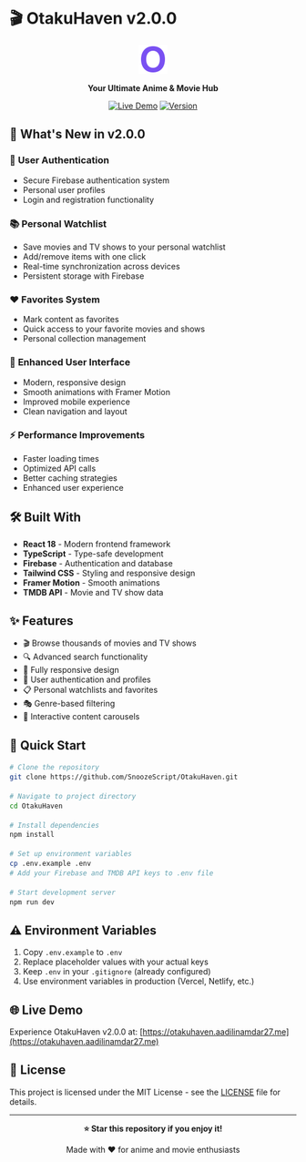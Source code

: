# 🎬 OtakuHaven v2.0.0

<div align="center">

![OtakuHaven Logo](public/icons8-o-50.png)

**Your Ultimate Anime & Movie Hub**

[![Live Demo](https://img.shields.io/badge/🌟-Live%20Demo-blue?style=for-the-badge)](https://otakuhaven.aadilinamdar27.me)
[![Version](https://img.shields.io/badge/Version-2.0.0-green?style=for-the-badge)](https://github.com/SnoozeScript/OtakuHaven)

</div>

## 🚀 What's New in v2.0.0

### 👤 **User Authentication**
- Secure Firebase authentication system
- Personal user profiles
- Login and registration functionality

### 📚 **Personal Watchlist**
- Save movies and TV shows to your personal watchlist
- Add/remove items with one click
- Real-time synchronization across devices
- Persistent storage with Firebase

### ❤️ **Favorites System**
- Mark content as favorites
- Quick access to your favorite movies and shows
- Personal collection management

### 🎨 **Enhanced User Interface**
- Modern, responsive design
- Smooth animations with Framer Motion
- Improved mobile experience
- Clean navigation and layout

### ⚡ **Performance Improvements**
- Faster loading times
- Optimized API calls
- Better caching strategies
- Enhanced user experience

## 🛠️ Built With

- **React 18** - Modern frontend framework
- **TypeScript** - Type-safe development
- **Firebase** - Authentication and database
- **Tailwind CSS** - Styling and responsive design
- **Framer Motion** - Smooth animations
- **TMDB API** - Movie and TV show data

## ✨ Features

- 🎬 Browse thousands of movies and TV shows
- 🔍 Advanced search functionality
- 📱 Fully responsive design
- 👤 User authentication and profiles
- 📋 Personal watchlists and favorites
- 🎭 Genre-based filtering
- 🎪 Interactive content carousels

## 🚀 Quick Start

```bash
# Clone the repository
git clone https://github.com/SnoozeScript/OtakuHaven.git

# Navigate to project directory
cd OtakuHaven

# Install dependencies
npm install

# Set up environment variables
cp .env.example .env
# Add your Firebase and TMDB API keys to .env file

# Start development server
npm run dev
```

## ⚠️ Environment Variables


1. Copy `.env.example` to `.env`
2. Replace placeholder values with your actual keys
3. Keep `.env` in your `.gitignore` (already configured)
4. Use environment variables in production (Vercel, Netlify, etc.)

## 🌐 Live Demo

Experience OtakuHaven v2.0.0 at: [https://otakuhaven.aadilinamdar27.me](https://otakuhaven.aadilinamdar27.me)

## 📄 License

This project is licensed under the MIT License - see the [LICENSE](LICENSE) file for details.

---

<div align="center">

**⭐ Star this repository if you enjoy it!**

Made with ❤️ for anime and movie enthusiasts

</div>
